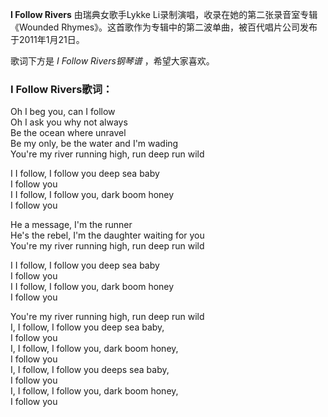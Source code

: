 

**I Follow Rivers** 由瑞典女歌手Lykke Li录制演唱，收录在她的第二张录音室专辑《Wounded
Rhymes》。这首歌作为专辑中的第二波单曲，被百代唱片公司发布于2011年1月21日。

  
歌词下方是 _I Follow Rivers钢琴谱_ ，希望大家喜欢。

### I Follow Rivers歌词：

Oh I beg you, can I follow  
Oh I ask you why not always  
Be the ocean where unravel  
Be my only, be the water and I'm wading  
You're my river running high, run deep run wild

I I follow, I follow you deep sea baby  
I follow you  
I I follow, I follow you, dark boom honey  
I follow you

He a message, I'm the runner  
He's the rebel, I'm the daughter waiting for you  
You're my river running high, run deep run wild

I I follow, I follow you deep sea baby  
I follow you  
I I follow, I follow you, dark boom honey  
I follow you

You're my river running high, run deep run wild  
I, I follow, I follow you deep sea baby,  
I follow you  
I, I follow, I follow you, dark boom honey,  
I follow you  
I, I follow, I follow you deeps sea baby,  
I follow you  
I, I follow, I follow you, dark boom honey,  
I follow you

